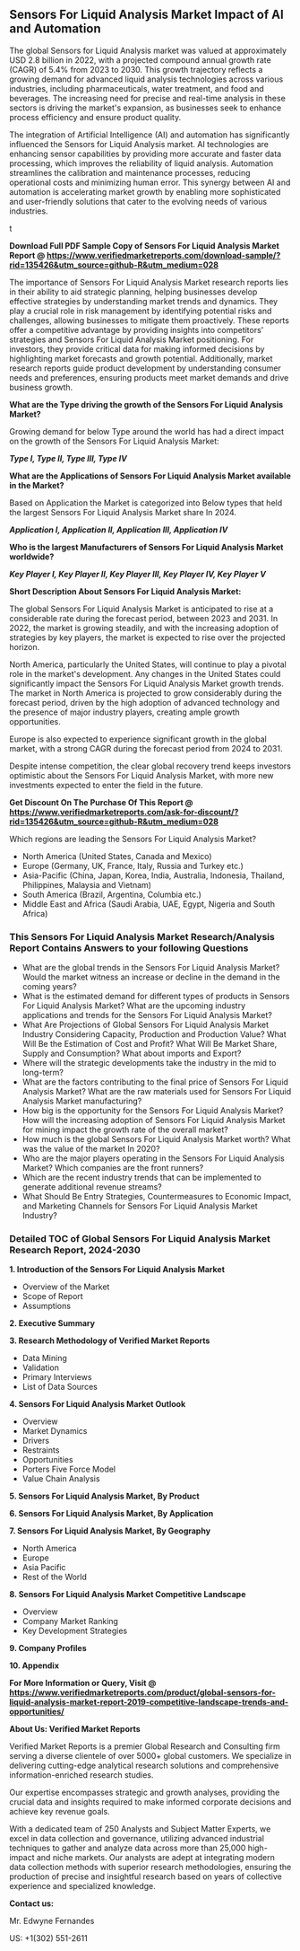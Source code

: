 <h2>Sensors For Liquid Analysis Market Impact of AI and Automation</h2><p>The global Sensors for Liquid Analysis market was valued at approximately USD 2.8 billion in 2022, with a projected compound annual growth rate (CAGR) of 5.4% from 2023 to 2030. This growth trajectory reflects a growing demand for advanced liquid analysis technologies across various industries, including pharmaceuticals, water treatment, and food and beverages. The increasing need for precise and real-time analysis in these sectors is driving the market's expansion, as businesses seek to enhance process efficiency and ensure product quality.</p><p>The integration of Artificial Intelligence (AI) and automation has significantly influenced the Sensors for Liquid Analysis market. AI technologies are enhancing sensor capabilities by providing more accurate and faster data processing, which improves the reliability of liquid analysis. Automation streamlines the calibration and maintenance processes, reducing operational costs and minimizing human error. This synergy between AI and automation is accelerating market growth by enabling more sophisticated and user-friendly solutions that cater to the evolving needs of various industries.</p>t</p><p id="" class=""><strong>Download Full PDF Sample Copy of Sensors For Liquid Analysis Market Report @ <a href="https://www.verifiedmarketreports.com/download-sample/?rid=135426&utm_source=github-R&utm_medium=028" target="_blank">https://www.verifiedmarketreports.com/download-sample/?rid=135426&utm_source=github-R&utm_medium=028</a></strong></p><p>The importance of&nbsp;Sensors For Liquid Analysis Market research reports lies in their ability to aid strategic planning, helping businesses develop effective strategies by understanding market trends and dynamics. They play a crucial role in risk management by identifying potential risks and challenges, allowing businesses to mitigate them proactively. These reports offer a competitive advantage by providing insights into competitors' strategies and Sensors For Liquid Analysis Market positioning. For investors, they provide critical data for making informed decisions by highlighting market forecasts and growth potential. Additionally, market research reports guide product development by understanding consumer needs and preferences, ensuring products meet market demands and drive business growth.</p><p><strong>What are the&nbsp;Type driving the growth of the Sensors For Liquid Analysis Market?</strong></p><p id="" class="">Growing demand for below Type around the world has had a direct impact on the growth of the Sensors For Liquid Analysis Market:</p><em><strong>Type I, Type II, Type III, Type IV</strong></em></p><strong>What are the&nbsp;Applications&nbsp;of Sensors For Liquid Analysis Market available in the Market?</strong></p><p id="" class="">Based on Application the Market is categorized into Below types that held the largest Sensors For Liquid Analysis Market share In 2024.</p><em><strong>Application I, Application II, Application III, Application IV</strong></em></p><strong>Who is the largest Manufacturers of Sensors For Liquid Analysis Market worldwide?</strong></p><p><em><strong>Key Player I, Key Player II, Key Player III, Key Player IV, Key Player V</strong></em></p><p id="" class=""><strong>Short Description About Sensors For Liquid Analysis Market:</strong></p><p>The global Sensors For Liquid Analysis Market is anticipated to rise at a considerable rate during the forecast period, between 2023 and 2031. In 2022, the market is growing steadily, and with the increasing adoption of strategies by key players, the market is expected to rise over the projected horizon.</p><p>North America, particularly the United States, will continue to play a pivotal role in the market's development. Any changes in the United States could significantly impact the Sensors For Liquid Analysis Market growth trends. The market in North America is projected to grow considerably during the forecast period, driven by the high adoption of advanced technology and the presence of major industry players, creating ample growth opportunities.</p><p>Europe is also expected to experience significant growth in the global market, with a strong CAGR during the forecast period from 2024 to 2031.</p><p>Despite intense competition, the clear global recovery trend keeps investors optimistic about the Sensors For Liquid Analysis Market, with more new investments expected to enter the field in the future.</p><p id="" class=""><strong>Get Discount On The Purchase Of This Report @ <a href="https://www.verifiedmarketreports.com/ask-for-discount/?rid=135426&utm_source=github-R&utm_medium=028" target="_blank">https://www.verifiedmarketreports.com/ask-for-discount/?rid=135426&utm_source=github-R&utm_medium=028</a></strong></p>Which regions are leading the Sensors For Liquid Analysis Market?</p><ul><li>North America (United States, Canada and Mexico)</li><li>Europe (Germany, UK, France, Italy, Russia and Turkey etc.)</li><li>Asia-Pacific (China, Japan, Korea, India, Australia, Indonesia, Thailand, Philippines, Malaysia and Vietnam)</li><li>South America (Brazil, Argentina, Columbia etc.)</li><li>Middle East and Africa (Saudi Arabia, UAE, Egypt, Nigeria and South Africa)</li></ul><h3 id="" class="">This Sensors For Liquid Analysis Market Research/Analysis Report Contains Answers to your following Questions</h3><ul><li>What are the global trends in the Sensors For Liquid Analysis Market? Would the market witness an increase or decline in the demand in the coming years?</li><li>What is the estimated demand for different types of products in Sensors For Liquid Analysis Market? What are the upcoming industry applications and trends for the Sensors For Liquid Analysis Market?</li><li>What Are Projections of Global Sensors For Liquid Analysis Market Industry Considering Capacity, Production and Production Value? What Will Be the Estimation of Cost and Profit? What Will Be Market Share, Supply and Consumption? What about imports and Export?</li><li>Where will the strategic developments take the industry in the mid to long-term?</li><li>What are the factors contributing to the final price of Sensors For Liquid Analysis Market? What are the raw materials used for Sensors For Liquid Analysis Market manufacturing?</li><li>How big is the opportunity for the Sensors For Liquid Analysis Market? How will the increasing adoption of Sensors For Liquid Analysis Market for mining impact the growth rate of the overall market?</li><li>How much is the global Sensors For Liquid Analysis Market worth? What was the value of the market In 2020?</li><li>Who are the major players operating in the Sensors For Liquid Analysis Market? Which companies are the front runners?</li><li>Which are the recent industry trends that can be implemented to generate additional revenue streams?</li><li>What Should Be Entry Strategies, Countermeasures to Economic Impact, and Marketing Channels for Sensors For Liquid Analysis Market Industry?</li></ul><h3 id="" class="">Detailed TOC of Global Sensors For Liquid Analysis Market Research Report, 2024-2030</h3><p id="" class=""><strong>1. Introduction of the Sensors For Liquid Analysis Market</strong></p><ul><li>Overview of the Market</li><li>Scope of Report</li><li>Assumptions</li></ul><p id="" class=""><strong>2. Executive Summary</strong></p><p id="" class=""><strong>3. Research Methodology of Verified Market Reports</strong></p><ul><li>Data Mining</li><li>Validation</li><li>Primary Interviews</li><li>List of Data Sources</li></ul><p id="" class=""><strong>4. Sensors For Liquid Analysis Market Outlook</strong></p><ul><li>Overview</li><li>Market Dynamics</li><li>Drivers</li><li>Restraints</li><li>Opportunities</li><li>Porters Five Force Model</li><li>Value Chain Analysis</li></ul><p id="" class=""><strong>5. Sensors For Liquid Analysis Market, By Product</strong></p><p id="" class=""><strong>6. Sensors For Liquid Analysis Market, By Application</strong></p><p id="" class=""><strong>7. Sensors For Liquid Analysis Market, By Geography</strong></p><ul><li>North America</li><li>Europe</li><li>Asia Pacific</li><li>Rest of the World</li></ul><p id="" class=""><strong>8. Sensors For Liquid Analysis Market Competitive Landscape</strong></p><ul><li>Overview</li><li>Company Market Ranking</li><li>Key Development Strategies</li></ul><p id="" class=""><strong>9. Company Profiles</strong></p><p id="" class=""><strong>10. Appendix</strong></p><p id="" class=""><strong>For More Information or Query, Visit @ <a href="https://www.verifiedmarketreports.com/product/global-sensors-for-liquid-analysis-market-report-2019-competitive-landscape-trends-and-opportunities/" target="_blank">https://www.verifiedmarketreports.com/product/global-sensors-for-liquid-analysis-market-report-2019-competitive-landscape-trends-and-opportunities/</a></strong></p><p id="" class=""><strong>About Us: Verified Market Reports</strong></p><p id="" class="">Verified Market Reports is a premier Global Research and Consulting firm serving a diverse clientele of over 5000+ global customers. We specialize in delivering cutting-edge analytical research solutions and comprehensive information-enriched research studies.</p><p id="" class="">Our expertise encompasses strategic and growth analyses, providing the crucial data and insights required to make informed corporate decisions and achieve key revenue goals.</p><p id="" class="">With a dedicated team of 250 Analysts and Subject Matter Experts, we excel in data collection and governance, utilizing advanced industrial techniques to gather and analyze data across more than 25,000 high-impact and niche markets. Our analysts are adept at integrating modern data collection methods with superior research methodologies, ensuring the production of precise and insightful research based on years of collective experience and specialized knowledge.</p><p id="" class=""><strong>Contact us:</strong></p><p id="" class="">Mr. Edwyne Fernandes</p><p id="" class="">US: +1(302) 551-2611</p>